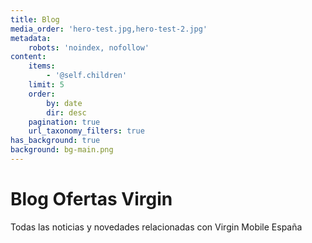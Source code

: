 ```yaml
---
title: Blog
media_order: 'hero-test.jpg,hero-test-2.jpg'
metadata:
    robots: 'noindex, nofollow'
content:
    items:
        - '@self.children'
    limit: 5
    order:
        by: date
        dir: desc
    pagination: true
    url_taxonomy_filters: true
has_background: true
background: bg-main.png
---
```


# Blog Ofertas Virgin

Todas las noticias y novedades relacionadas con Virgin Mobile España